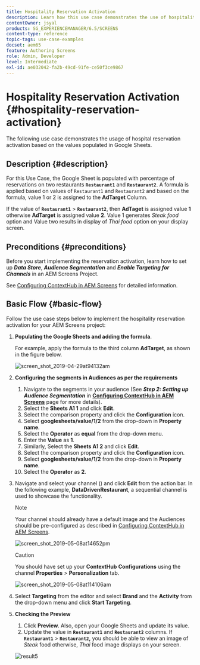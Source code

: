 ```yaml
---
title: Hospitality Reservation Activation
description: Learn how this use case demonstrates the use of hospitality reservation activation based on the values populated in Google Sheets.
contentOwner: jsyal
products: SG_EXPERIENCEMANAGER/6.5/SCREENS
content-type: reference
topic-tags: use-case-examples
docset: aem65
feature: Authoring Screens
role: Admin, Developer
level: Intermediate
exl-id: ae032042-fa2b-49cd-91fe-ce50f3ce9867
---
```

# Hospitality Reservation Activation {#hospitality-reservation-activation}

The following use case demonstrates the usage of hospital reservation activation based on the values populated in Google Sheets.

## Description {#description}

For this Use Case, the Google Sheet is populated with percentage of reservations on two restaurants **`Restaurant1`** and **`Restaurant2`**. A formula is applied based on values of `Restaurant1` and `Restaurant2` and based on the formula, value 1 or 2 is assigned to the **AdTarget** Column.

If the value of **`Restaurant1`** > **`Restaurant2`**, then **AdTaget** is assigned value **1** otherwise **AdTarget** is assigned value **2**. Value 1 generates *Steak food* option and Value two results in display of *Thai food* option on your display screen.

## Preconditions {#preconditions}

Before you start implementing the reservation activation, learn how to set up ***Data Store***, ***Audience Segmentation*** and ***Enable Targeting for Channels*** in an AEM Screens Project.

See [Configuring ContextHub in AEM Screens](configuring-context-hub.md) for detailed information.

## Basic Flow {#basic-flow}

Follow the use case steps below to implement the hospitality reservation activation for your AEM Screens project:

1. **Populating the Google Sheets and adding the formula**.

   For example, apply the formula to the third column **AdTarget**, as shown in the figure below.

   ![screen_shot_2019-04-29at94132am](assets/screen_shot_2019-04-29at94132am.png)

1. **Configuring the segments in Audiences as per the requirements**

    1. Navigate to the segments in your audience (See ***Step 2: Setting up Audience Segmentation*** in **[Configuring ContextHub in AEM Screens](configuring-context-hub.md)** page for more details).
    1. Select the **Sheets A1 1** and click **Edit**.
    1. Select the comparison property and click the **Configuration** icon.
    1. Select **googlesheets/value/1/2** from the drop-down in **Property name**.
    1. Select the **Operator** as **equal** from the drop-down menu.
    1. Enter the **Value** as **1**.
    1. Similarly, Select the **Sheets A1 2** and click **Edit**.
    1. Select the comparison property and click the **Configuration** icon.
    1. Select **googlesheets/value/1/2** from the drop-down in **Property name**.
    1. Select the **Operator** as **2**.

1. Navigate and select your channel () and click **Edit** from the action bar. In the following example, **DataDrivenRestaurant**, a sequential channel is used to showcase the functionality.

   >[!NOTE]
   >
   >Your channel should already have a default image and the Audiences should be pre-configured as described in [Configuring ContextHub in AEM Screens](configuring-context-hub.md).

   ![screen_shot_2019-05-08at14652pm](assets/screen_shot_2019-05-08at14652pm.png)

   >[!CAUTION]
   >
   >You should have set up your **ContextHub** **Configurations** using the channel **Properties** > **Personalization** tab.

   ![screen_shot_2019-05-08at114106am](assets/screen_shot_2019-05-08at114106am.png)

1. Select **Targeting** from the editor and select **Brand** and the **Activity** from the drop-down menu and click **Start Targeting**.
1. **Checking the Preview**

    1. Click **Preview.** Also, open your Google Sheets and update its value.
    1. Update the value in **`Restaurant1`** and **`Restaurant2`** columns. If **`Restaurant1`** > **`Restaurant2`,** you should be able to view an image of *Steak* food otherwise, *Thai* food image displays on your screen.

   ![result5](assets/result5.gif)
